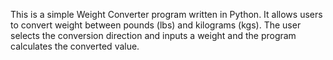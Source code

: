 This is a simple Weight Converter program written in Python. 
It allows users to convert weight between pounds (lbs) and kilograms (kgs). 
The user selects the conversion direction and inputs a weight and the program calculates the converted value.

